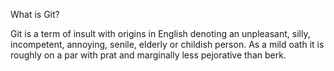 What is Git?

Git is a term of insult with origins in English denoting an unpleasant, silly, incompetent, annoying, senile, elderly or childish person. As a mild oath it is roughly on a par with prat and marginally less pejorative than berk.
